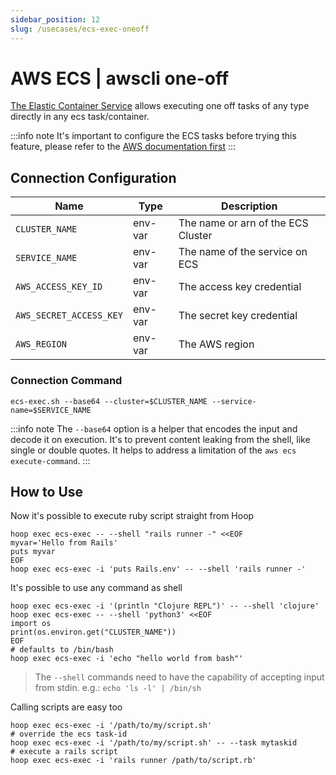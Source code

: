 ```yaml
---
sidebar_position: 12
slug: /usecases/ecs-exec-oneoff
---
```


# AWS ECS | awscli one-off

[The Elastic Container Service](https://docs.aws.amazon.com/AmazonECS/latest/developerguide/ecs-exec.html) allows executing one off tasks of any type directly in any ecs task/container.

:::info note
It's important to configure the ECS tasks before trying this feature, please refer to the [AWS documentation first](https://docs.aws.amazon.com/AmazonECS/latest/developerguide/ecs-exec.html)
:::

## Connection Configuration

| Name                    | Type    | Description                        |
|------------------------ | ------- | ---------------------------------- |
| `CLUSTER_NAME`          | env-var | The name or arn of the ECS Cluster |
| `SERVICE_NAME`          | env-var | The name of the service on ECS     |
| `AWS_ACCESS_KEY_ID`     | env-var | The access key credential          |
| `AWS_SECRET_ACCESS_KEY` | env-var | The secret key credential          |
| `AWS_REGION`            | env-var | The AWS region                     |

### Connection Command

```shell
ecs-exec.sh --base64 --cluster=$CLUSTER_NAME --service-name=$SERVICE_NAME
```

:::info note
The `--base64` option is a helper that encodes the input and decode it on execution. It's to prevent content leaking from the shell, like single or double quotes. It helps to address a limitation of the `aws ecs execute-command`.
:::

## How to Use

Now it's possible to execute ruby script straight from Hoop

```shell
hoop exec ecs-exec -- --shell "rails runner -" <<EOF
myvar='Hello from Rails'
puts myvar
EOF
hoop exec ecs-exec -i 'puts Rails.env' -- --shell 'rails runner -'
```

It's possible to use any command as shell

```shell
hoop exec ecs-exec -i '(println "Clojure REPL")' -- --shell 'clojure'
hoop exec ecs-exec -- --shell 'python3' <<EOF
import os
print(os.environ.get("CLUSTER_NAME"))
EOF
# defaults to /bin/bash
hoop exec ecs-exec -i 'echo "hello world from bash"'
```

> The `--shell` commands need to have the capability of accepting input from stdin.
> e.g.: `echo 'ls -l' | /bin/sh`

Calling scripts are easy too

```shell
hoop exec ecs-exec -i '/path/to/my/script.sh'
# override the ecs task-id
hoop exec ecs-exec -i '/path/to/my/script.sh' -- --task mytaskid
# execute a rails script
hoop exec ecs-exec -i 'rails runner /path/to/script.rb'
```
